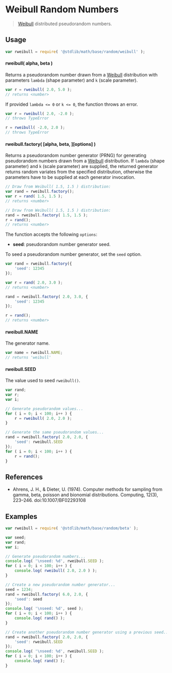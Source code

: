 Weibull Random Numbers
===

> [Weibull][weibull] distributed pseudorandom numbers.


<!-- <usage> -->

## Usage

``` javascript
var rweibull = require( '@stdlib/math/base/random/weibull' );
```

#### rweibull( alpha, beta )

Returns a pseudorandom number drawn from a [Weibull][weibull] distribution with parameters `lambda` (shape parameter) and `k` (scale parameter).

``` javascript
var r = rweibull( 2.0, 5.0 );
// returns <number>
```

If provided `lambda <= 0` or `k <= 0`, the function throws an error.

``` javascript
var r = rweibull( 2.0, -2.0 );
// throws TypeError

r = rweibull( -2.0, 2.0 );
// throws TypeError
```

#### rweibull.factory( \[alpha, beta, \]\[options\] )

Returns a pseudorandom number generator (PRNG) for generating pseudorandom numbers drawn from a [Weibull][weibull] distribution. If `lambda` (shape parameter) and `k` (scale parameter) are supplied, the returned generator returns random variates from the specified distribution, otherwise the parameters have to be supplied at each generator invocation.

``` javascript
// Draw from Weibull( 1.5, 1.5 ) distribution:
var rand = rweibull.factory();
var r = rand( 1.5, 1.5 );
// returns <number>

// Draw from Weibull( 1.5, 1.5 ) distribution:
rand = rweibull.factory( 1.5, 1.5 );
r = rand();
// returns <number>
```

The function accepts the following `options`:

* __seed__: pseudorandom number generator seed.

To seed a pseudorandom number generator, set the `seed` option.

``` javascript
var rand = rweibull.factory({
    'seed': 12345
});

var r = rand( 2.0, 3.0 );
// returns <number>

rand = rweibull.factory( 2.0, 3.0, {
    'seed': 12345
});

r = rand();
// returns <number>
```

#### rweibull.NAME

The generator name.

``` javascript
var name = rweibull.NAME;
// returns 'weibull'
```

#### rweibull.SEED

The value used to seed `rweibull()`.

``` javascript
var rand;
var r;
var i;

// Generate pseudorandom values...
for ( i = 0; i < 100; i++ ) {
    r = rweibull( 2.0, 2.0 );
}

// Generate the same pseudorandom values...
rand = rweibull.factory( 2.0, 2.0, {
    'seed': rweibull.SEED
});
for ( i = 0; i < 100; i++ ) {
    r = rand();
}
```

<!-- </usage> -->

<!-- <references> -->

## References

* Ahrens, J. H., & Dieter, U. (1974). Computer methods for sampling from gamma, beta, poisson and bionomial distributions. Computing, 12(3), 223–246. doi:10.1007/BF02293108


<!-- </references> -->


<!-- <examples> -->

## Examples

``` javascript
var rweibull = require( '@stdlib/math/base/random/beta' );

var seed;
var rand;
var i;

// Generate pseudorandom numbers...
console.log( '\nseed: %d', rweibull.SEED );
for ( i = 0; i < 100; i++ ) {
    console.log( rweibull( 2.0, 2.0 ) );
}

// Create a new pseudorandom number generator...
seed = 1234;
rand = rweibull.factory( 6.0, 2.0, {
    'seed': seed
});
console.log( '\nseed: %d', seed );
for ( i = 0; i < 100; i++ ) {
    console.log( rand() );
}

// Create another pseudorandom number generator using a previous seed...
rand = rweibull.factory( 2.0, 2.0, {
    'seed': rweibull.SEED
});
console.log( '\nseed: %d', rweibull.SEED );
for ( i = 0; i < 100; i++ ) {
    console.log( rand() );
}
```

<!-- </examples> -->


<!-- <links> -->

[weibull]: https://en.wikipedia.org/wiki/Weibull_distribution

<!-- </links> -->
